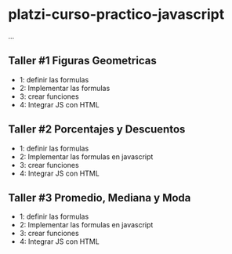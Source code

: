 # platzi-curso-practico-javascript

...

## Taller #1 Figuras Geometricas

- 1: definir las formulas
- 2: Implementar las formulas
- 3: crear funciones
- 4: Integrar JS con HTML


## Taller #2 Porcentajes y Descuentos

- 1: definir las formulas
- 2: Implementar las formulas en javascript
- 3: crear funciones
- 4: Integrar JS con HTML

## Taller #3 Promedio, Mediana y Moda

- 1: definir las formulas
- 2: Implementar las formulas en javascript
- 3: crear funciones
- 4: Integrar JS con HTML